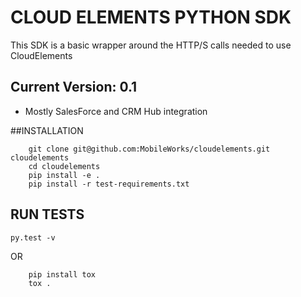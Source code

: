 CLOUD ELEMENTS PYTHON SDK
==========================

This SDK is a basic wrapper around the HTTP/S calls needed to use CloudElements

Current Version: 0.1
------
* Mostly SalesForce and CRM Hub integration


##INSTALLATION
```
    git clone git@github.com:MobileWorks/cloudelements.git cloudelements
    cd cloudelements
    pip install -e .
    pip install -r test-requirements.txt
```

## RUN TESTS
``` py.test -v ```

OR

```
    pip install tox
    tox .
```
